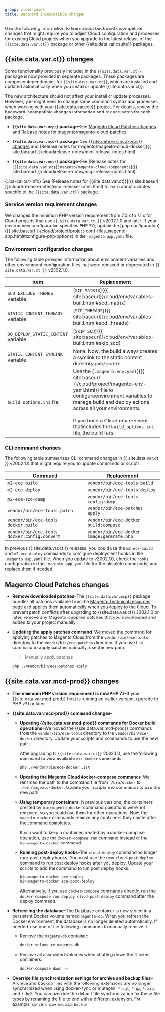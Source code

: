 ```yaml
---
group: cloud-guide
title: Backward incompatible changes
---
```


Use the following information to learn about backward incompatible changes that might require you to adjust Cloud configuration and processes for existing Cloud projects when you upgrade to the latest release of the `{{site.data.var.ct}}` package or other {{site.data.var.csuite}} packages.

## {{site.data.var.ct}} changes

Some functionality previously included in the `{{site.data.var.ct}}` package is now provided in separate packages. These packages are composer dependencies for `{{site.data.var.ct}}`, which are installed and updated automatically when you install or update {{site.data.var.ct}}.

The new architecture should not affect your install or update processes.  However, you might need to change some command syntax and processes when working with your {{site.data.var.ece}} project. For details, review the backward incompatible changes information and release notes for each package.

-  **`{{site.data.var.mcp}}` package**–See [Magento Cloud Patches changes](#magento-cloud-patches-changes) and [Release notes for magento/magento-cloud-patches]({{site.baseurl}}/cloud/release-notes/mcp-release-notes.html).

-  **`{{site.data.var.mcd}}` package**–See [{{site.data.var.mcd-prod}} changes](#magento-cloud-docker-changes) and [Release notes for magento/magento-cloud-docker]({{ site.baseurl }}/cloud/release-notes/mcd-release-notes.html).

-  **`{{site.data.var.mcc}}` package**–See [Release notes for [`{{site.data.var.mcp}}magento/magento-cloud-components`]({{ site.baseurl }}/cloud/release-notes/mcp-release-notes.html).

{:.bs-callout-info}
See [Release notes for {{site.data.var.ct}}]({{ site.baseurl }}/cloud/release-notes/mcd-release-notes.html) to learn about updates specific to the `{{site.data.var.ct}}` package.

### Service version requirement changes

We changed the minimum PHP version requirement from 7.0.x to 7.1.x for Cloud projects that use `{{ site.data.var.ct }}` v2002.1.0 and later. If your environment configuration specifies PHP 7.0, update the [php configuration]({{ site.baseurl }}/cloud/project/project-conf-files_magento-app.html#configure-php-options) in the `.magento.app.yaml` file.

### Environment configuration changes

The following table provides information about environment variables and other environment configuration files that were removed or deprecated in `{{ site.data.var.ct }}` v2002.1.0.

Item | Replacement
-------- | -------
`SCD_EXCLUDE_THEMES` variable | [`SCD_MATRIX`]({{ site.baseurl}}/cloud/env/variables-build.html#scd_matrix)
`STATIC_CONTENT_THREADS` variable | [`SCD_THREADS`]({{ site.baseurl}}/cloud/env/variables-build.html#scd_threads)
`DO_DEPLOY_STATIC_CONTENT` variable | [`SKIP_SCD`]({{ site.baseurl}}/cloud/env/variables-build.html#skip_scd)
`STATIC_CONTENT_SYMLINK` variable | None. Now, the build always creates a symlink to the static content directory `pub/static`.
`build_options.ini` file | Use the [`.magento.env.yaml`]({{ site.baseurl }}/cloud/project/magento-env-yaml.html)) file to configureenvironment variables to manage build and deploy actions across all your environments.<br><br>If you build a Cloud environment thatincludes the `build_options.ini` file, the build fails.

### CLI command changes

The following table summarizes CLI command changes in {{ site.data.var.ct }} v2002.1.0 that might require you to update commands or scripts.

 Command| Replacement
 -------- |-------
`m2-ece-build` | `vendor/bin/ece-tools build`
`m2-ece-deploy` | `vendor/bin/ece-tools deploy`
`m2-ece-scd-dump` | `vendor/bin/ece-tools config:dump`
`vendor/bin/ece-tools patch` | `vendor/bin/ece-patches apply`
`vendor/bin/ece-tools docker:build` | `vendor/bin/ece-docker build:compose`
`vendor/bin/ece-tools docker:config:convert` | `vendor/bin/ece-docker  image:generate:php`

In previous {{ site.data.var.ct }} releases, you could use the `m2-ece-build` and `m2-ece-deploy` commands to configure deployment hooks in the `.magento.app.yaml` file. When you update to v2002.1.0, check the `hooks` configuration in the `.magento.app.yaml` file for the obsolete commands, and replace them if needed.

## Magento Cloud Patches changes

-  **Remove downloaded patches**–The `{{site.data.var.mcp}}` package bundles all patches available from the [Magento Technical resources](https://magento.com/tech-resources/download) page and applies them automatically when you deploy to the Cloud.  To prevent patch conflicts after upgrading to {{site.data.var.ct}} 2002.1.0 or later, remove any Magento-supplied patches that you downloaded and added to your project manually.

-  **Updating the apply patches command**–We moved the command for applying patches to Magento Cloud from the `vendor/bin/ece-tools` directory to the `vendor/bin/ece-patches` directory. If you use this command to apply patches manually, use the new path.

   > Manually apply patches

   ```bash
   php ./vendor/bin/ece-patches apply
   ```

## {{site.data.var.mcd-prod}} changes

-  **The minimum PHP version requirement is now PHP 7.1**–If your {{site.data.var.mcd-prod}} host is running an earlier version, upgrade to PHP v7.1 or later.

-  **{{site.data.var.mcd-prod}} command changes**–

   -  **Updating {{site.data.var.mcd-prod}} commands for Docker build operations**–We moved the {{site.data.var.mcd-prod}} commands from the `vendor/bin/ece-tools` directory to the `vendor/bin/ece-docker` directory. Update your scripts and commands to use the new path.

      After upgrading to `{{site.data.var.ct}}` 2002.1.0, use the following command to view available `ece-docker` commands.

      ```bash
      php ./vendor/bin/ece-docker list
      ```

   -  **Updating the Magento Cloud docker-compose commands**–We renamed the path to the command file from `./bin/docker` to `./bin/magento-docker`.  Update your scripts and commands to use the new path.

   -  **Using temporary containers**–In previous versions, the containers created by `bin/magento-docker` command operations were not removed, so you could use them for other operations.  Now, the `magento-docker` commands remove any containers they create after the command completes.

      If you want to keep a container created by a docker-compose operation, use the `docker-compose run` command instead of the `bin/magento-docker` command.

   -  **Running post-deploy hooks**–The `cloud-deploy` command no longer runs post deploy hooks. You must use the new `cloud-post-deploy` command to run post deploy hooks after you deploy. Update your scripts to add the command to run post deploy hooks.

      ```php
      bin/magento-docker ece-deploy
      bin/magento-docker ece-post-deploy
      ```

      Alternatively, if you use `docker-compose` commands directly, run the `docker-compose run deploy cloud-post-deploy` command after the deploy command.

-  **Refreshing the database**–The Database container is now stored in a persistent Docker volume named `magento-db`. When you refresh the Docker environment, the database is no longer deleted automatically. If needed, use one of the following commands to manually remove it.

   -  Remove the `magento-db` container:

      ```bash
      docker volume rm magento-db
      ```

   -  Remove all associated volumes when shutting down the Docker containers:

      ```bash
      docker-compose down -v
      ```

-  **Override file synchronization settings for archive and backup files**–Archive and backup files with the following extensions are no longer synchronized when using docker-sync or mutagen:  `*.sql`, `*.gz`, `*.zip`, and `*.bz2`.  You can override the default file synchronization for these file types by renaming the file to end with a different extension. For example: `synchronize-me.zip-backup`
